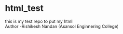 # html_test
this is my test repo to put my html
<br>
Author -Rishikesh Nandan (Asansol Enginnering College)
